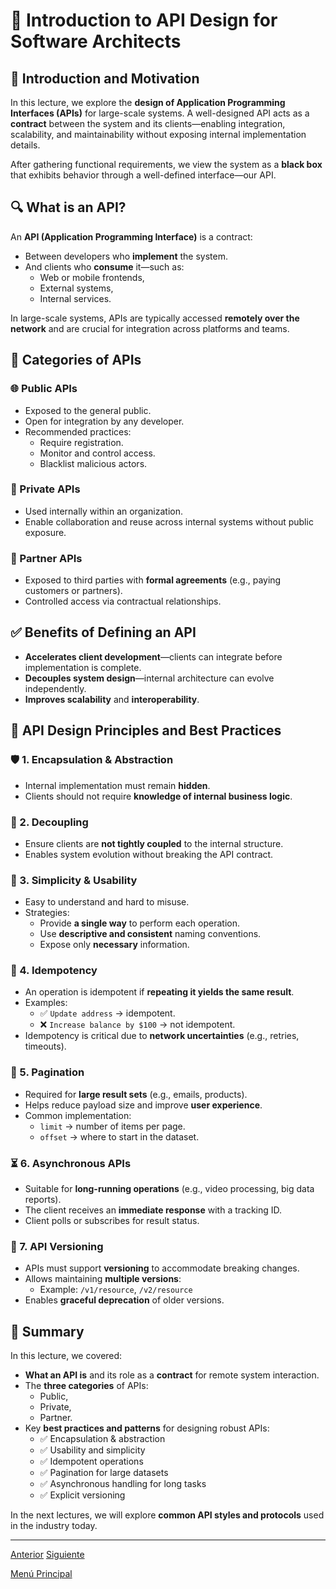 # 📘 Introduction to API Design for Software Architects

## 🎯 Introduction and Motivation

In this lecture, we explore the **design of Application Programming Interfaces (APIs)** for large-scale systems. A well-designed API acts as a **contract** between the system and its clients—enabling integration, scalability, and maintainability without exposing internal implementation details.

After gathering functional requirements, we view the system as a **black box** that exhibits behavior through a well-defined interface—our API.

## 🔍 What is an API?

An **API (Application Programming Interface)** is a contract:
* Between developers who **implement** the system.
* And clients who **consume** it—such as:
  * Web or mobile frontends,
  * External systems,
  * Internal services.

In large-scale systems, APIs are typically accessed **remotely over the network** and are crucial for integration across platforms and teams.

## 🧭 Categories of APIs

### 🌐 Public APIs
* Exposed to the general public.
* Open for integration by any developer.
* Recommended practices:
  * Require registration.
  * Monitor and control access.
  * Blacklist malicious actors.

### 🏢 Private APIs
* Used internally within an organization.
* Enable collaboration and reuse across internal systems without public exposure.

### 🤝 Partner APIs
* Exposed to third parties with **formal agreements** (e.g., paying customers or partners).
* Controlled access via contractual relationships.

## ✅ Benefits of Defining an API

* **Accelerates client development**—clients can integrate before implementation is complete.
* **Decouples system design**—internal architecture can evolve independently.
* **Improves scalability** and **interoperability**.

## 🧠 API Design Principles and Best Practices

### 🛡️ 1. Encapsulation & Abstraction
* Internal implementation must remain **hidden**.
* Clients should not require **knowledge of internal business logic**.

### 🔗 2. Decoupling
* Ensure clients are **not tightly coupled** to the internal structure.
* Enables system evolution without breaking the API contract.

### 🎯 3. Simplicity & Usability
* Easy to understand and hard to misuse.
* Strategies:
  * Provide **a single way** to perform each operation.
  * Use **descriptive and consistent** naming conventions.
  * Expose only **necessary** information.

### 🔁 4. Idempotency
* An operation is idempotent if **repeating it yields the same result**.
* Examples:
  * ✅ `Update address` → idempotent.
  * ❌ `Increase balance by $100` → not idempotent.
* Idempotency is critical due to **network uncertainties** (e.g., retries, timeouts).

### 📄 5. Pagination
* Required for **large result sets** (e.g., emails, products).
* Helps reduce payload size and improve **user experience**.
* Common implementation:
  * `limit` → number of items per page.
  * `offset` → where to start in the dataset.

### ⏳ 6. Asynchronous APIs
* Suitable for **long-running operations** (e.g., video processing, big data reports).
* The client receives an **immediate response** with a tracking ID.
* Client polls or subscribes for result status.

### 🔢 7. API Versioning
* APIs must support **versioning** to accommodate breaking changes.
* Allows maintaining **multiple versions**:
  * Example: `/v1/resource`, `/v2/resource`
* Enables **graceful deprecation** of older versions.

## 🧾 Summary

In this lecture, we covered:

* **What an API is** and its role as a **contract** for remote system interaction.
* The **three categories** of APIs:
  * Public,
  * Private,
  * Partner.
* Key **best practices and patterns** for designing robust APIs:
  * ✅ Encapsulation & abstraction
  * ✅ Usability and simplicity
  * ✅ Idempotent operations
  * ✅ Pagination for large datasets
  * ✅ Asynchronous handling for long tasks
  * ✅ Explicit versioning

In the next lectures, we will explore **common API styles and protocols** used in the industry today.

---

[Anterior](https://github.com/wilfredoha/Software_Architecture_and_Design_of_Modern_Large_Scale_Systems/blob/main/02_Most_Important_Quality_Attributes_in_Large_Scale_Systems/05_SLA%2C_SLO%2C_SLI.md)   [Siguiente](https://github.com/wilfredoha/Software_Architecture_and_Design_of_Modern_Large_Scale_Systems/blob/main/03_API_Design/01_Introduction_to_API_Design_for_Software_Architects.md)

[Menú Principal](https://github.com/wilfredoha/Software_Architecture_and_Design_of_Modern_Large_Scale_Systems/tree/main)
